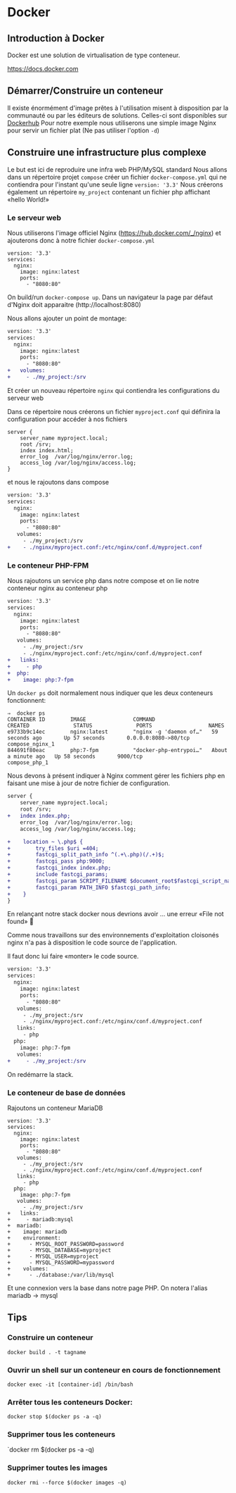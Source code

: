 # Docker

## Introduction à Docker

Docker est une solution de virtualisation de type conteneur.

https://docs.docker.com

## Démarrer/Construire un conteneur

Il existe énormément d'image prêtes à l'utilisation misent à disposition par la communauté ou par les éditeurs de solutions.
Celles-ci sont disponibles sur [Dockerhub](https://hub.docker.com/)
Pour notre exemple nous utiliserons une simple image Nginx pour servir un fichier plat (Ne pas utiliser l'option `-d`)

## Construire une infrastructure plus complexe

Le but est ici de reproduire une infra web PHP/MySQL standard
Nous allons dans un répertoire projet `compose` créer un fichier `docker-compose.yml` qui ne contiendra pour l'instant qu'une seule ligne `version: '3.3'`
Nous créerons également un répertoire `my_project` contenant un fichier php affichant «hello World!»

### Le serveur web

Nous utiliserons l'image officiel Nginx (https://hub.docker.com/_/nginx) et ajouterons donc à notre fichier `docker-compose.yml`

```
version: '3.3'
services:
  nginx:
    image: nginx:latest
    ports:
      - "8080:80"
```

On build/run `docker-compose up`. Dans un navigateur la page par défaut d'Nginx doit apparaitre (http://localhost:8080)

Nous allons ajouter un point de montage:

```diff
version: '3.3'
services:
  nginx:
    image: nginx:latest
    ports:
      - "8080:80"
+   volumes:
+     - ./my_project:/srv
```

Et créer un nouveau répertoire `nginx` qui contiendra les configurations du serveur web

Dans ce répertoire nous créerons un fichier `myproject.conf` qui définira la configuration pour accéder à nos fichiers

```
server {
    server_name myproject.local;
    root /srv;
    index index.html;
    error_log  /var/log/nginx/error.log;
    access_log /var/log/nginx/access.log;
}
```

et nous le rajoutons dans compose

```diff
version: '3.3'
services:
  nginx:
    image: nginx:latest
    ports:
      - "8080:80"
   volumes:
     - ./my_project:/srv
+    - ./nginx/myproject.conf:/etc/nginx/conf.d/myproject.conf
```

### Le conteneur PHP-FPM

Nous rajoutons un service php dans notre compose et on lie notre conteneur nginx au conteneur php

```diff
version: '3.3'
services:
  nginx:
    image: nginx:latest
    ports:
      - "8080:80"
   volumes:
     - ./my_project:/srv
     - ./nginx/myproject.conf:/etc/nginx/conf.d/myproject.conf
+   links:
+     - php
+  php:
+    image: php:7-fpm
```

Un `docker ps` doit normalement nous indiquer que les deux conteneurs fonctionnent:

```
⇒  docker ps
CONTAINER ID        IMAGE               COMMAND                  CREATED              STATUS              PORTS                  NAMES
e9733b9c14ec        nginx:latest        "nginx -g 'daemon of…"   59 seconds ago       Up 57 seconds       0.0.0.0:8080->80/tcp   compose_nginx_1
844691f80eac        php:7-fpm           "docker-php-entrypoi…"   About a minute ago   Up 58 seconds       9000/tcp               compose_php_1
```

Nous devons à présent indiquer à Nginx comment gérer les fichiers php en faisant une mise à jour de notre fichier de configuration.

```diff
server {
    server_name myproject.local;
    root /srv;
+   index index.php;
    error_log  /var/log/nginx/error.log;
    access_log /var/log/nginx/access.log;

+    location ~ \.php$ {
+        try_files $uri =404;
+        fastcgi_split_path_info ^(.+\.php)(/.+)$;
+        fastcgi_pass php:9000;
+        fastcgi_index index.php;
+        include fastcgi_params;
+        fastcgi_param SCRIPT_FILENAME $document_root$fastcgi_script_name;
+        fastcgi_param PATH_INFO $fastcgi_path_info;
+    }
}
```

En relançant notre stack docker nous devrions avoir ... une erreur «File not found» 🤔

Comme nous travaillons sur des environnements d'exploitation cloisonés nginx n'a pas à disposition le code source de l'application.

Il faut donc lui faire «monter» le code source.

```diff
version: '3.3'
services:
  nginx:
    image: nginx:latest
    ports:
      - "8080:80"
   volumes:
     - ./my_project:/srv
     - ./nginx/myproject.conf:/etc/nginx/conf.d/myproject.conf
   links:
     - php
  php:
    image: php:7-fpm
   volumes:
+     - ./my_project:/srv
```

On redémarre la stack.

### Le conteneur de base de données

Rajoutons un conteneur MariaDB

```
version: '3.3'
services:
  nginx:
    image: nginx:latest
    ports:
      - "8080:80"
   volumes:
     - ./my_project:/srv
     - ./nginx/myproject.conf:/etc/nginx/conf.d/myproject.conf
   links:
     - php
  php:
    image: php:7-fpm
   volumes:
     - ./my_project:/srv
+   links:
+     - mariadb:mysql
+  mariadb:
+    image: mariadb
+    environment:
+      - MYSQL_ROOT_PASSWORD=password
+      - MYSQL_DATABASE=myproject
+      - MYSQL_USER=myproject
+      - MYSQL_PASSWORD=mypassword
+    volumes:
+      - ./database:/var/lib/mysql
```

Et une connexion vers la base dans notre page PHP.
On notera l'alias mariadb -> mysql

## Tips

### Construire un conteneur

`docker build . -t tagname`

### Ouvrir un shell sur un conteneur en cours de fonctionnement

`docker exec -it [container-id] /bin/bash`

### Arrêter tous les conteneurs Docker:

`docker stop $(docker ps -a -q)`

### Supprimer tous les conteneurs

`docker rm $(docker ps -a -q)

### Supprimer toutes les images

`docker rmi --force $(docker images -q)`
